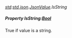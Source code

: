 _[std](../../modules/std/std-module.md):[std.json](../../modules/std/std-json.md).[JsonValue](../../modules/std/std-json-jsonvalue.md).IsString_
##### Property IsString:[Bool](../../modules/wonkey/wonkey-types-bool.md)
True if value is a string.
